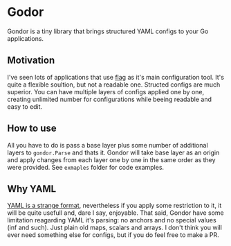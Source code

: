 # Godor
Gondor is a tiny library that brings structured YAML configs to your Go applications.

## Motivation
I've seen lots of applications that use [flag](https://pkg.go.dev/flag) as it's main configuration tool. It's quite a flexible soultion, but not a readable one.
Structed configs are much superior. You can have multiple layers of configs applied one by one, creating unlimited number for configurations while beeing readable
and easy to edit.

## How to use
All you have to do is pass a base layer plus some number of additional layers to `gondor.Parse` and thats it. Gondor will take base layer as an origin and apply
changes from each layer one by one in the same order as they were provided. See `exmaples` folder for code examples.

## Why YAML
[YAML is a strange format](https://ruudvanasseldonk.com/2023/01/11/the-yaml-document-from-hell), nevertheless if you apply some restriction to it, it will be quite
usefull and, dare I say, enjoyable. That said, Gondor have some limitation reagarding YAML it's parsing: no anchors and no special values (inf and such). Just plain old
maps, scalars and arrays. I don't think you will ever need something else for configs, but if you do feel free to make a PR.

